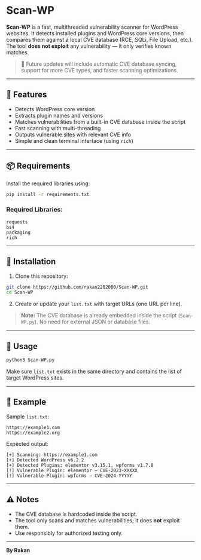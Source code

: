 # Scan-WP

**Scan-WP** is a fast, multithreaded vulnerability scanner for WordPress websites.
It detects installed plugins and WordPress core versions, then compares them against a local CVE database (RCE, SQLi, File Upload, etc.).
The tool **does not exploit** any vulnerability — it only verifies known matches.

> 🚀 Future updates will include automatic CVE database syncing, support for more CVE types, and faster scanning optimizations.

---

## 🔧 Features

* Detects WordPress core version
* Extracts plugin names and versions
* Matches vulnerabilities from a built-in CVE database inside the script
* Fast scanning with multi-threading
* Outputs vulnerable sites with relevant CVE info
* Simple and clean terminal interface (using `rich`)

---

## 📦 Requirements

Install the required libraries using:

```bash
pip install -r requirements.txt
```

### Required Libraries:

```text
requests  
bs4  
packaging  
rich  
```

---

## 📂 Installation

1. Clone this repository:

```bash
git clone https://github.com/rakan2202000/Scan-WP.git
cd Scan-WP
```

2. Create or update your `list.txt` with target URLs (one URL per line).

> **Note:** The CVE database is already embedded inside the script (`Scan-WP.py`). No need for external JSON or database files.

---

## 🚀 Usage

```bash
python3 Scan-WP.py
```

Make sure `list.txt` exists in the same directory and contains the list of target WordPress sites.

---

## 📌 Example

Sample `list.txt`:

```
https://example1.com
https://example2.org
```

Expected output:

```
[+] Scanning: https://example1.com
[+] Detected WordPress v6.2.2
[+] Detected Plugins: elementor v3.15.1, wpforms v1.7.8
[!] Vulnerable Plugin: elementor — CVE-2023-XXXXX
[!] Vulnerable Plugin: wpforms — CVE-2024-YYYYY
```

---

## ⚠️ Notes

* The CVE database is hardcoded inside the script.
* The tool only scans and matches vulnerabilities; it does **not** exploit them.
* Use responsibly for authorized testing only.

---

**By Rakan**
